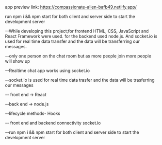 app preview link: https://compassionate-allen-bafb49.netlify.app/

run npm i && npm start for both client and server side to start the development server

--While developing this project;for frontend HTML, CSS, JavaScript and React Framework were used. for the backend used node.js. And socket.io is used for real  time data transfer and the data will be transferring our messages. 

--only one person on the chat room but as more people join more people will show up

--Realtime chat app works using socket.io

--socket.io is used for real time data trasfer and the data will be trasferring our messages

-- front end -> React

--back end -> node.js

--lifecycle methods- Hooks

-- front end and backend connectivity socket.io

--run npm i && npm start for both client and server side to start the development server
